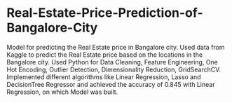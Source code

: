 # Real-Estate-Price-Prediction-of-Bangalore-City
Model for predicting the Real Estate price in Bangalore city. 
Used data from Kaggle to predict the Real
Estate price based on the locations in the
Bangalore city.
Used Python for Data Cleaning, Feature
Engineering, One Hot Encoding, Outlier
Detection, Dimensionality Reduction,
GridSearchCV. Implemented different
algorithms like Linear Regression, Lasso and
DecisionTree Regressor and achieved the
accuracy of 0.845 with Linear Regression,
on which Model was built.

